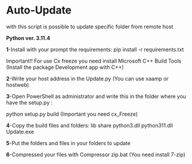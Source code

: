 # Auto-Update
with this script is possible to update specific folder from remote host

**Python ver. 3.11.4**

**1**-Install with your prompt the requirements:
 pip install -r requirements.txt

Important!! For use Cx freeze you need install Microsoft C++ Build Tools (Install the package Development app with C++)

**2**-Write your host address in the Update.py (You can use xaamp or hostweb)

**3**-Open PowerShell as administrator and write this in the folder where you have the setup.py :

python setup.py build  (Important you need cx_Freeze)

**4**-Copy the build files and folders:
lib
share
python3.dll
python311.dll
Update.exe

**5**-Put the folders and files in your folders to update


**6**-Compressed your files with Compressor zip.bat (You need install 7-zip)
